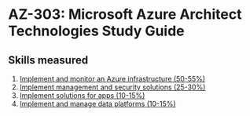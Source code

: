 # AZ-303: Microsoft Azure Architect Technologies Study Guide
## Skills measured

1. [Implement and monitor an Azure infrastructure (50-55%)](1%20-%20Implement%20and%20monitor%20an%20Azure%20infrastructure%20(50-55%25).md)
2. [Implement management and security solutions (25-30%)](2%20-%20Implement%20management%20and%20security%20solutions%20(25-30%25).md)
3. [Implement solutions for apps (10-15%)](3%20-%20Implement%20solutions%20for%20apps%20(10-15%25).md)
4. [Implement and manage data platforms (10-15%)](4%20-%20Implement%20and%20manage%20data%20platforms%20(10-15%25).md)
